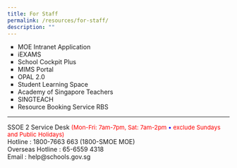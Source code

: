 ```yaml
---
title: For Staff
permalink: /resources/for-staff/
description: ""
---
```

<ul style="list-style-type: square;"><li><a style="text-decoration: none"  href="https://intranet.moe.gov.sg/Pages/Home.aspx" target="_blank">MOE Intranet Application</a></li>
<li><a style="text-decoration: none"  href="https://iexams.seab.gov.sg/sso/login?service=https%3A%2F%2Fiexams.seab.gov.sg%2Fsso%2Foauth2.0%2FcallbackAuthorize%3Fclient_id%3Diexams2-prod%26redirect_uri%3Dhttps%253A%252F%252Fiexams.seab.gov.sg%252Fiexams2%252Flogin%252Foauth2%252Fcode%252Fiexams2-prod%26response_type%3Dcode%26client_name%3DCasOAuthClient" target="_blank">iEXAMS</a></li>
<li><a style="text-decoration: none"  href="https://schoolcockpit.moe.gov.sg/" target="_blank">School Cockpit Plus</a></li>
<li><a style="text-decoration: none"  href="https://portal.mims.moe.gov.sg" target="_blank">MIMS Portal</a></li>
<li><a style="text-decoration: none"  href="https://idm.opal2.moe.edu.sg/" target="_blank">OPAL 2.0</a></li>
<li><a style="text-decoration: none"  href="https://vle.learning.moe.edu.sg/login" target="_blank">Student Learning Space</a></li>
<li><a style="text-decoration: none"  href="https://academyofsingaporeteachers.moe.edu.sg/" target="_blank">Academy of Singapore Teachers</a></li>
<li><a style="text-decoration: none"  href="http://singteach.nie.edu.sg/" target="_blank">SINGTEACH</a></li>
<li><a style="text-decoration: none"  href="https://rbs.avero-tech.com" target="_blank">Resource Booking Service RBS</a></li></ul>
<hr>
SSOE 2 Service Desk <span style="font-size:10pt; color: red;">(Mon-Fri: 7am-7pm, Sat: 7am-2pm <span style="color:blue;">•</span> exclude Sundays and Public Holidays)</span>
<br>
Hotline : 1800-7663 663 (1800-SMOE MOE)<br>
Overseas Hotline : 65-6559 4318<br>
Email : help@schools.gov.sg